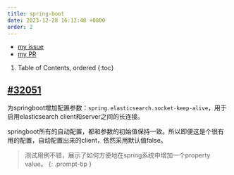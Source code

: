 ```yaml
---
title: spring-boot
date: 2023-12-28 16:12:48 +0800
order: 2
---
```


- [my issue](https://github.com/spring-projects/spring-boot/issues?q=is%3Aissue+author%3A%40me+)
- [my PR](https://github.com/spring-projects/spring-boot/pulls?q=is%3Apr+author%3A%40me+)

1. Table of Contents, ordered
{:toc}

## [#32051](https://github.com/spring-projects/spring-boot/pull/32051)
为springboot增加配置参数：`spring.elasticsearch.socket-keep-alive`，用于启用elasticsearch client和server之间的长连接。

springboot所有的自动配置，都和参数的初始值保持一致。所以即便这是个很有用的配置，自动配置出来的client，依然采用默认值false。

> 测试用例不错，展示了如何方便地在spring系统中增加一个property value。
{: .prompt-tip }
